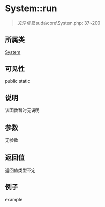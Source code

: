 # System::run



> *文件信息* suda\core\System.php: 37~200

## 所属类 

[System](../System.md)

## 可见性

 public static

## 说明

该函数暂时无说明


## 参数


无参数


## 返回值

返回值类型不定


## 例子

example